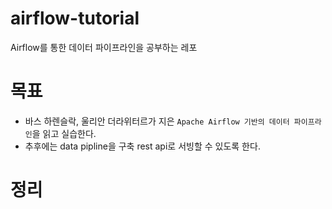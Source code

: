 # airflow-tutorial
Airflow를 통한 데이터 파이프라인을 공부하는 레포


# 목표

- 바스 하렌슬락, 울리안 더라위터르가 지은 `Apache Airflow 기반의 데이터 파이프라인`을 읽고 실습한다.
- 추후에는 data pipline을 구축 rest api로 서빙할 수 있도록 한다.

# 정리

